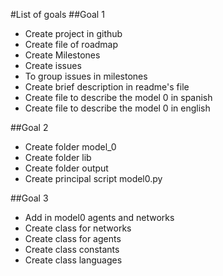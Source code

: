 #List of goals
##Goal 1
* Create project in github
* Create file of roadmap
* Create Milestones
* Create issues
* To group issues in milestones
* Create brief description in readme's file
* Create file to describe the model 0 in spanish
* Create file to describe the model 0 in english


##Goal 2

* Create folder model_0
* Create folder lib
* Create folder output
* Create principal script model0.py

##Goal 3

* Add in model0 agents and networks
* Create class for networks
* Create class for agents
* Create class constants
* Create class languages

